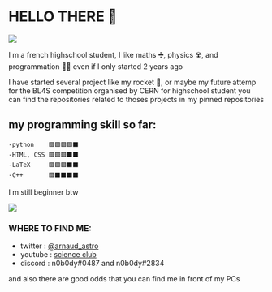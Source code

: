 # HELLO THERE 👋

![](https://cdn.discordapp.com/attachments/748653688515592332/817336205108183060/hello_there.gif)

I m a french highschool student, I like maths ➗, physics ☢️, and programmation 👨‍💻 even if I only started 2 years ago


I have started several project like my rocket 🚀, or maybe my future attemp for the BL4S competition organised by CERN for highschool student
you can find the repositories related to thoses projects in my pinned repositories


## my programming skill so far:

	-python    🟩🟩🟩🟩⬛️	
	-HTML, CSS 🟩🟩🟩⬛️⬛️
	-LaTeX 	   🟩🟩🟩⬛️⬛️ 
	-C++       🟩⬛️⬛️⬛️⬛️

I m still beginner btw


![](https://github-readme-stats.vercel.app/api?username=nobody48sheldor&&show_icons=true&title_color=ffffff&icon_color=bb2acf&text_color=daf7dc&bg_color=151515)


### WHERE TO FIND ME:

 - twitter : [@arnaud_astro](https://twitter.com/arnaud_astro)
 - youtube : [science
   club](https://www.youtube.com/channel/UCCo4jh3XOCvjiZO9SeZMz7g)
 - discord : n0b0dy#0487  and n0b0dy#2834

and also there are good odds that you can find me in front of my PCs

